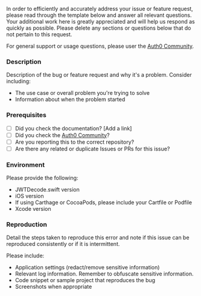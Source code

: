 In order to efficiently and accurately address your issue or feature request, please read through the template below and answer all relevant questions. Your additional work here is greatly appreciated and will help us respond as quickly as possible. Please delete any sections or questions below that do not pertain to this request.

For general support or usage questions, please user the [Auth0 Community](https://community.auth0.com/).

### Description

Description of the bug or feature request and why it's a problem. Consider including:

- The use case or overall problem you're trying to solve
- Information about when the problem started

### Prerequisites

* [ ] Did you check the documentation? [Add a link]
* [ ] Did you check the [Auth0 Community](https://community.auth0.com/)?
* [ ] Are you reporting this to the correct repository?
* [ ] Are there any related or duplicate Issues or PRs for this issue?

### Environment

Please provide the following:

- JWTDecode.swift version
- iOS version
- If using Carthage or CocoaPods, please include your Cartfile or Podfile
- Xcode version

### Reproduction

Detail the steps taken to reproduce this error and note if this issue can be reproduced consistently or if it is intermittent.

Please include:

- Application settings (redact/remove sensitive information)
- Relevant log information. Remember to obfuscate sensitive information.
- Code snippet or sample project that reproduces the bug
- Screenshots when appropriate